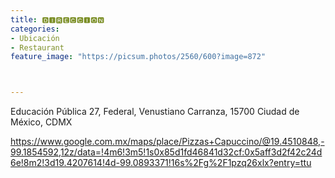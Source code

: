 ```yaml
---
title: 🅳🅸🆁🅴🅲🅲🅸🅾🅽
categories:
- Ubicación
- Restaurant
feature_image: "https://picsum.photos/2560/600?image=872"



---
```




Educación Pública 27, Federal, Venustiano Carranza, 15700 Ciudad de México, CDMX


https://www.google.com.mx/maps/place/Pizzas+Capuccino/@19.4510848,-99.1854592,12z/data=!4m6!3m5!1s0x85d1fd46841d32cf:0x5aff3d2f42c24d6e!8m2!3d19.4207614!4d-99.0893371!16s%2Fg%2F1pzq26xlx?entry=ttu



